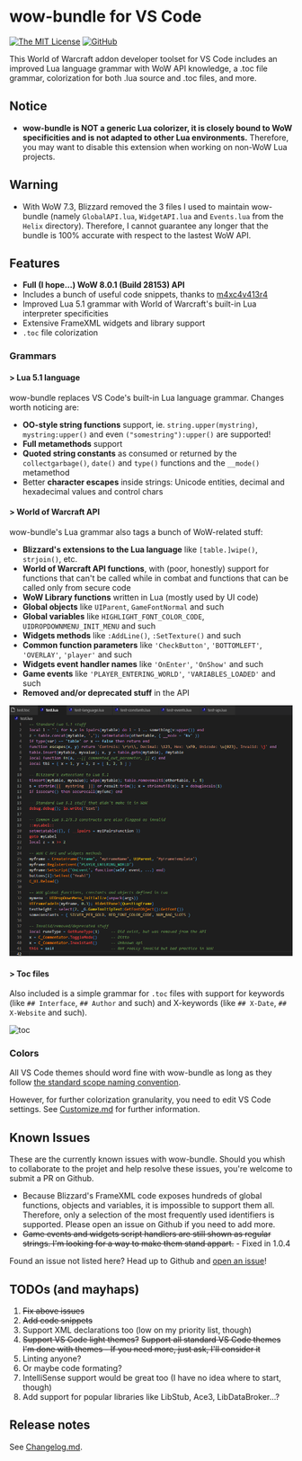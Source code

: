 # wow-bundle for VS Code

[![The MIT License](https://img.shields.io/badge/license-MIT-orange.svg?style=flat-square)](http://opensource.org/licenses/MIT) [![GitHub](https://img.shields.io/github/release/Septh/vscode-wow-bundle.svg?style=flat-square)](https://github.com/Septh/vscode-wow-bundle/releases)

This World of Warcraft addon developer toolset for VS Code includes an improved Lua language grammar with WoW API knowledge, a .toc file grammar, colorization for both .lua source and .toc files, and more.


## Notice

* **wow-bundle is NOT a generic Lua colorizer, it is closely bound to WoW specificities and is not adapted to other Lua environments.** Therefore, you may want to disable this extension when working on non-WoW Lua projects.


## Warning

* With WoW 7.3, Blizzard removed the 3 files I used to maintain wow-bundle (namely `GlobalAPI.lua`, `WidgetAPI.lua` and `Events.lua` from the `Helix` directory). Therefore, I cannot guarantee any longer that the bundle is 100% accurate with respect to the lastest WoW API.


## Features

* **Full (I hope...) WoW 8.0.1 (Build 28153) API**
* Includes a bunch of useful code snippets, thanks to [m4xc4v413r4](https://github.com/m4xc4v413r4)
* Improved Lua 5.1 grammar with World of Warcraft's built-in Lua interpreter specificities
* Extensive FrameXML widgets and library support
* `.toc` file colorization


### Grammars

#### > Lua 5.1 language

wow-bundle replaces VS Code's built-in Lua language grammar. Changes worth noticing are:

* **OO-style string functions** support, ie. `string.upper(mystring)`, `mystring:upper()` and even `("somestring"):upper()` are supported!
* **Full metamethods** support
* **Quoted string constants** as consumed or returned by the `collectgarbage()`, `date()` and `type()` functions and the `__mode()` metamethod
* Better **character escapes** inside strings: Unicode entities, decimal and hexadecimal values and control chars


#### > World of Warcraft API

wow-bundle's Lua grammar also tags a bunch of WoW-related stuff:

* **Blizzard's extensions to the Lua language** like `[table.]wipe()`, `strjoin()`, etc.
* **World of Warcraft API functions**, with (poor, honestly) support for functions that can't be called while in combat and functions that can be called only from secure code
* **WoW Library functions** written in Lua (mostly used by UI code)
* **Global objects** like `UIParent`, `GameFontNormal` and such
* **Global variables** like `HIGHLIGHT_FONT_COLOR_CODE`, `UIDROPDOWNMENU_INIT_MENU` and such
* **Widgets methods** like `:AddLine()`, `:SetTexture()` and such
* **Common function parameters** like `'CheckButton'`, `'BOTTOMLEFT'`, `'OVERLAY'`, `'player'` and such
* **Widgets event handler names** like `'OnEnter'`, `'OnShow'` and such
* **Game events** like `'PLAYER_ENTERING_WORLD'`, `'VARIABLES_LOADED'` and such
* **Removed and/or deprecated stuff** in the API

![lua](images/lua.png)


#### > Toc files

Also included is a simple grammar for `.toc` files with support for keywords (like `## Interface`, `## Author` and such) and X-keywords (like `## X-Date`, `## X-Website` and such).

![toc](images/toc.png)


### Colors

All VS Code themes should word fine with wow-bundle as long as they follow [the standard scope naming convention](https://manual.macromates.com/en/language_grammars).

However, for further colorization granularity, you need to edit VS Code settings. See [Customize.md](Customize.md) for further information.


## Known Issues

These are the currently known issues with wow-bundle. Should you whish to collaborate to the projet and help resolve these issues, you're welcome to submit a PR on Github.

* Because Blizzard's FrameXML code exposes hundreds of global functions, objects and variables, it is impossible to support them all. Therefore, only a selection of the most frequently used identifiers is supported. Please open an issue on Github if you need to add more.
* ~~Game events and widgets script handlers are still shown as regular strings. I'm looking for a way to make them stand appart.~~ - Fixed in 1.0.4

Found an issue not listed here? Head up to Github and [open an issue](https://github.com/Septh/vscode-wow-bundle/issues)!


## TODOs (and mayhaps)

1. ~~Fix above issues~~
2. ~~Add code snippets~~
3. Support XML declarations too (low on my priority list, though)
4. ~~Support VS Code light themes?~~ ~~Support all standard VS Code themes~~ ~~I'm done with themes - If you need more, just ask, I'll consider it~~
5. Linting anyone?
6. Or maybe code formating?
7. IntelliSense support would be great too (I have no idea where to start, though)
8. Add support for popular libraries like LibStub, Ace3, LibDataBroker...?


## Release notes

See [Changelog.md](Changelog.md).
